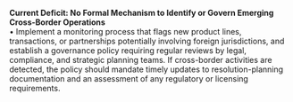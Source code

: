 **Current Deficit: No Formal Mechanism to Identify or Govern Emerging Cross-Border Operations**  
• Implement a monitoring process that flags new product lines, transactions, or partnerships potentially involving foreign jurisdictions, and establish a governance policy requiring regular reviews by legal, compliance, and strategic planning teams. If cross-border activities are detected, the policy should mandate timely updates to resolution-planning documentation and an assessment of any regulatory or licensing requirements.
